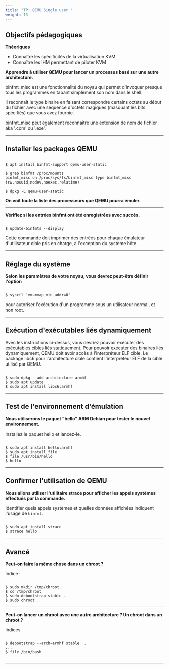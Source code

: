 ```yaml
---
title: "TP: QEMU Single user " 
weight: 13 
---
```




## Objectifs pédagogiques

**Théoriques**

- Connaître les spécificités de la virtualisation KVM
- Connaître les IHM permettant de piloter KVM


**Apprendre à utiliser QEMU pour lancer un processus basé sur une autre architecture.**



binfmt_misc est une fonctionnalité du noyau qui permet d'invoquer presque tous les programmes en tapant simplement son nom dans le shell. 

Il reconnaît le type binaire en faisant correspondre certains octets au début du fichier avec une séquence d'octets magiques (masquant les bits spécifiés) que vous avez fournie.

binfmt_misc peut également reconnaître une extension de nom de fichier aka '.com' ou '.exe'.


---

## Installer les packages QEMU

```shell

$ apt install binfmt-support qemu-user-static

$ grep binfmt /proc/mounts
binfmt_misc on /proc/sys/fs/binfmt_misc type binfmt_misc (rw,nosuid,nodev,noexec,relatime)

$ dpkg -L qemu-user-static

```
**On voit toute la liste des processeurs que QEMU pourra émuler.**

---

**Vérifiez si les entrées binfmt ont été enregistrées avec succès.**


```shell

$ update-binfmts --display

```

Cette commande doit imprimer des entrées pour chaque émulateur d'utilisateur cible pris en charge, à l'exception du système hôte.

--- 

## Réglage du système

**Selon les paramètres de votre noyau, vous devrez peut-être définir l'option** 

``` 

$ sysctl 'vm.mmap_min_addr=0' 

```
pour autoriser l'exécution d'un programme sous un utilisateur normal, et non root.

---

## Exécution d'exécutables liés dynamiquement

Avec les instructions ci-dessus, vous devriez pouvoir exécuter des exécutables cibles liés statiquement. Pour pouvoir exécuter des binaires liés dynamiquement, QEMU doit avoir accès à l'interpréteur ELF cible. Le package libc6 pour l'architecture cible contient l'interpréteur ELF de la cible utilisé par QEMU.


```

$ sudo dpkg --add-architecture armhf
$ sudo apt update 
$ sudo apt install libc6:armhf

``` 

--- 

## Test de l'environnement d'émulation

**Nous utiliserons le paquet "hello" ARM Debian pour tester le nouvel environnement.**

Installez le paquet hello et lancez-le.

``` 

$ sudo apt install hello:armhf
$ sudo apt install file
$ file /usr/bin/hello 
$ hello

``` 

--- 

## Confirmer l'utilisation de QEMU

**Nous allons utiliser l'utilitaire strace pour afficher les appels systèmes effectués par la commande.**

Identifier quels appels systèmes et quelles données affichées indiquent l'usage de `binfmt`.

``` 

$ sudo apt install strace
$ strace hello

``` 


--- 

## Avancé 

**Peut-on faire la même chose dans un chroot ?**

Indice : 

```shell

$ sudo mkdir /tmp/chroot 
$ cd /tmp/chroot
$ sudo debootstrap stable .
$ sudo chroot .

```
---

**Peut-on lancer un chroot avec une autre architecture ? Un chroot dans un chroot ?**

Indices 

```shell

$ debootstrap --arch=armhf stable  .
...
$ file /bin/bash 


```
---
